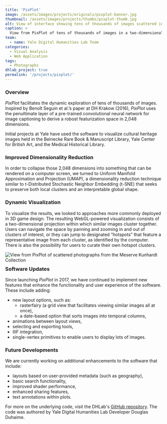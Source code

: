 ```yaml
---
title: 'PixPlot'
image: /assets/images/projects/originals/pixplot-banner.jpg
thumbnail: /assets/images/projects/thumbs/pixplot-thumb.jpg
alt: View of interface showing tens of thousands of images scattered in a two-dimensional projection
caption: >
  View from PixPlot of tens of thousands of images in a two-dimensional projection with similar images clustered together.
team:
  - name: Yale Digital Humanities Lab Team
categories:
  - Visual Analysis
  - Web Application
tags:
  - Photographs
dhlab_project: true
permalink: '/projects/pixplot/'
---
```


### Overview

*PixPlot* facilitates the dynamic exploration of tens of thousands of images. Inspired by Benoît Seguin et al.’s paper at DH Krakow (2016), *PixPlot* uses the penultimate layer of a pre-trained convolutional neural network for image captioning to derive a robost featurization space in 2,048 dimensions.

Initial projects at Yale have used the software to visualize cultural heritage images held in the Beinecke Rare Book & Manuscript Library, Yale Center for British Art, and the Medical Historical Library.

### Improved Dimensionality Reduction
In order to collapse those 2,048 dimensions into something that can be rendered on a computer screen, we turned to Uniform Manifold Approximation and Projection (UMAP), a dimensionality reduction technique similar to t-Distributed Stochastic Neighbor Embedding (t-SNE) that seeks to preserve both local clusters and an interpretable global shape.

### Dynamic Visualization
To visualize the results, we looked to approaches more commonly deployed in 3D game design. The resulting WebGL-powered visualization consists of a two-dimensional projection within which similar images cluster together. Users can navigate the space by panning and zooming in and out of clusters of interest, or they can jump to designated “hotspots” that feature a representative image from each cluster, as identified by the computer. There is also the possibility for users to curate their own hotspot clusters. 

<img src='{{site.baseurl}}/assets/images/projects/project-extras/pixplot-hotspots.jpg'
     alt="View from PixPlot of scattered photographs from the Meserve Kunhardt Collection" 
     style='float: left; margin-right: 10px; padding-bottom: 10px' />

### Software Updates
Since launching *PixPlot* in 2017, we have continued to implement new features that enhance the functionality and user experience of the software. These include adding:
- new layout options, such as: 
  * rasterfairy (a grid view that facilitates viewing similar images all at once),
  * a date-based option that sorts images into temporal columns,
- animations between layout views,
- selecting and exporting tools,
- IIIF integration,
- single-vertex primitives to enable users to display lots of images.

### Future Developments
We are currently working on additional enhancements to the software that include:
- layouts based on user-provided metadata (such as geography),
- basic search functionality,
- improved shader performance,
- enhanced sharing features,
- text annotations within plots.

For more on the underlying code, visit the DHLab's <a href='https://github.com/YaleDHLab/pix-plot' target='_blank'>GitHub repository</a>. The code was authored by Yale Digital Humanities Lab Developer Douglas Duhaime.